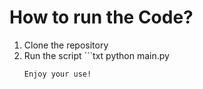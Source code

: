# How to run the Code?
1. Clone the repository
2. Run the script ```txt
   python main.py
   ```
   Enjoy your use!
